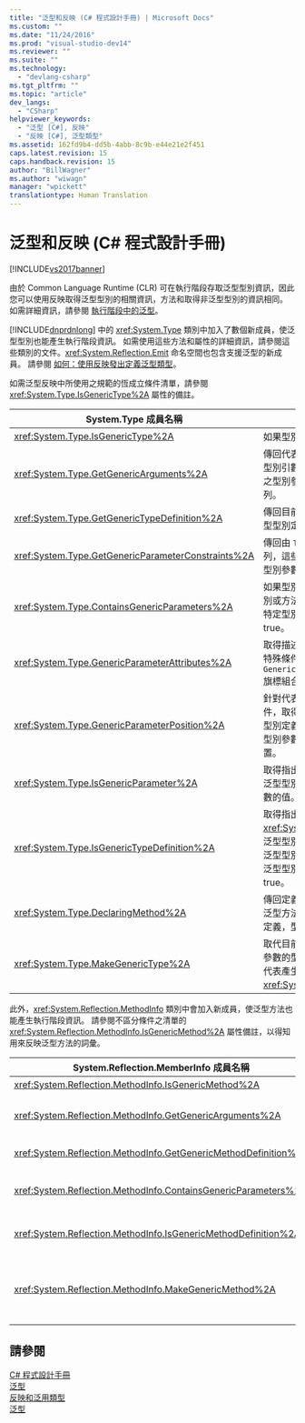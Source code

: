 ```yaml
---
title: "泛型和反映 (C# 程式設計手冊) | Microsoft Docs"
ms.custom: ""
ms.date: "11/24/2016"
ms.prod: "visual-studio-dev14"
ms.reviewer: ""
ms.suite: ""
ms.technology: 
  - "devlang-csharp"
ms.tgt_pltfrm: ""
ms.topic: "article"
dev_langs: 
  - "CSharp"
helpviewer_keywords: 
  - "泛型 [C#], 反映"
  - "反映 [C#], 泛型類型"
ms.assetid: 162fd9b4-dd5b-4abb-8c9b-e44e21e2f451
caps.latest.revision: 15
caps.handback.revision: 15
author: "BillWagner"
ms.author: "wiwagn"
manager: "wpickett"
translationtype: Human Translation
---
```

# 泛型和反映 (C# 程式設計手冊)
[!INCLUDE[vs2017banner](../../../csharp/includes/vs2017banner.md)]

由於 Common Language Runtime \(CLR\) 可在執行階段存取泛型型別資訊，因此您可以使用反映取得泛型型別的相關資訊，方法和取得非泛型型別的資訊相同。  如需詳細資訊，請參閱 [執行階段中的泛型](../../../csharp/programming-guide/generics/generics-in-the-run-time.md)。  
  
 [!INCLUDE[dnprdnlong](../../../csharp/programming-guide/events/includes/dnprdnlong_md.md)] 中的 <xref:System.Type> 類別中加入了數個新成員，使泛型型別也能產生執行階段資訊。  如需使用這些方法和屬性的詳細資訊，請參閱這些類別的文件。<xref:System.Reflection.Emit> 命名空間也包含支援泛型的新成員。  請參閱 [如何：使用反映發出定義泛型類型](../Topic/How%20to:%20Define%20a%20Generic%20Type%20with%20Reflection%20Emit.md)。  
  
 如需泛型反映中所使用之規範的恆成立條件清單，請參閱 <xref:System.Type.IsGenericType%2A> 屬性的備註。  
  
|System.Type 成員名稱|描述|  
|----------------------|--------|  
|<xref:System.Type.IsGenericType%2A>|如果型別是泛型就傳回 true。|  
|<xref:System.Type.GetGenericArguments%2A>|傳回代表提供給建構之型別的型別引數，或是泛型型別定義之型別參數的 `Type` 物件陣列。|  
|<xref:System.Type.GetGenericTypeDefinition%2A>|傳回目前建構之型別的基礎泛型型別定義。|  
|<xref:System.Type.GetGenericParameterConstraints%2A>|傳回由 `Type` 物件組成的陣列，這些物件代表對目前泛型型別參數所設下的條件約束。|  
|<xref:System.Type.ContainsGenericParameters%2A>|如果型別或是其封入之任何型別或方法中，包含尚未提供之特定型別的型別參數，就傳回 true。|  
|<xref:System.Type.GenericParameterAttributes%2A>|取得描述目前泛型型別參數之特殊條件約束的 `GenericParameterAttributes` 旗標組合。|  
|<xref:System.Type.GenericParameterPosition%2A>|針對代表型別參數的 `Type` 物件，取得宣告型別參數之泛型型別定義或泛型方法定義中，型別參數清單內的型別參數位置。|  
|<xref:System.Type.IsGenericParameter%2A>|取得指出目前 `Type` 是否表示泛型型別或方法定義之型別參數的值。|  
|<xref:System.Type.IsGenericTypeDefinition%2A>|取得指出目前 <xref:System.Type> 是否代表泛型型別定義，以便建構其他泛型型別的值。  如果型別代表泛型型別的定義，就傳回 true。|  
|<xref:System.Type.DeclaringMethod%2A>|傳回定義目前泛型型別參數的泛型方法，如果泛型方法並未定義，型別參數就是 null。|  
|<xref:System.Type.MakeGenericType%2A>|取代目前泛型型別定義之型別參數的型別陣列項目，並傳回代表產生之建構型別的 <xref:System.Type> 物件。|  
  
 此外，<xref:System.Reflection.MethodInfo> 類別中會加入新成員，使泛型方法也能產生執行階段資訊。  請參閱不區分條件之清單的 <xref:System.Reflection.MethodInfo.IsGenericMethod%2A> 屬性備註，以得知用來反映泛型方法的詞彙。  
  
|System.Reflection.MemberInfo 成員名稱|描述|  
|---------------------------------------|--------|  
|<xref:System.Reflection.MethodInfo.IsGenericMethod%2A>|如果方法是泛型就傳回 true。|  
|<xref:System.Reflection.MethodInfo.GetGenericArguments%2A>|傳回 Type 物件陣列，以代表建構之泛型方法的型別引數或泛型方法定義的型別參數。|  
|<xref:System.Reflection.MethodInfo.GetGenericMethodDefinition%2A>|傳回目前建構之方法的基礎泛型方法定義。|  
|<xref:System.Reflection.MethodInfo.ContainsGenericParameters%2A>|如果方法或是其封入之任何型別中包含尚未提供之特定型別的型別參數，就傳回 true。|  
|<xref:System.Reflection.MethodInfo.IsGenericMethodDefinition%2A>|如果目前 <xref:System.Reflection.MethodInfo> 代表泛型方法的定義就傳回 true。|  
|<xref:System.Reflection.MethodInfo.MakeGenericMethod%2A>|用型別陣列的元素取代目前泛型方法定義的型別參數，並傳回表示所得結果建構方法的 <xref:System.Reflection.MethodInfo> 物件。|  
  
## 請參閱  
 [C\# 程式設計手冊](../../../csharp/programming-guide/index.md)   
 [泛型](../../../csharp/programming-guide/generics/index.md)   
 [反映和泛用類型](../Topic/Reflection%20and%20Generic%20Types.md)   
 [泛型](../Topic/Generics%20in%20the%20.NET%20Framework.md)